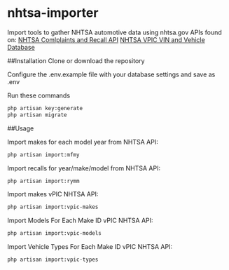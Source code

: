 # nhtsa-importer
Import tools to gather NHTSA automotive data using nhtsa.gov APIs found on:
[NHTSA Comlplaints and Recall API](https://webapi.nhtsa.gov/api/metadata)
[NHTSA VPIC VIN and Vehicle Database](https://vpic.nhtsa.dot.gov/api/)

##Installation
Clone or download the repository

Configure the .env.example file with your database settings and save as .env

Run these commands

``` bash
php artisan key:generate
php artisan migrate
```

##Usage

Import makes for each model year from NHTSA API:
``` bash
php artisan import:mfmy
```

Import recalls for year/make/model from NHTSA API:
``` bash
php artisan import:rymm
```

Import makes vPIC NHTSA API:
``` bash
php artisan import:vpic-makes
```

Import Models For Each Make ID vPIC NHTSA API:
``` bash
php artisan import:vpic-models
```

Import Vehicle Types For Each Make ID vPIC NHTSA API:
``` bash
php artisan import:vpic-types
```